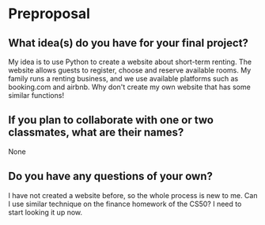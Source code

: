 # Preproposal

## What idea(s) do you have for your final project?

My idea is to use Python to create a website about short-term renting. The website allows guests to register, choose and reserve available rooms. My family runs a renting business, and we use available platforms such as booking.com and airbnb. Why don't create my own website that has some similar functions!

## If you plan to collaborate with one or two classmates, what are their names?

None

## Do you have any questions of your own?

I have not created a website before, so the whole process is new to me. Can I use similar technique on the finance homework of the CS50? I need to start looking it up now. 
